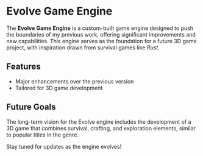# Evolve Game Engine

The **Evolve Game Engine** is a custom-built game engine designed to push the boundaries of my previous work, offering significant improvements and new capabilities. This engine serves as the foundation for a future 3D game project, with inspiration drawn from survival games like *Rust*.

## Features

- Major enhancements over the previous version
- Tailored for 3D game development

## Future Goals

The long-term vision for the Evolve engine includes the development of a 3D game that combines survival, crafting, and exploration elements, similar to popular titles in the genre.

Stay tuned for updates as the engine evolves!
